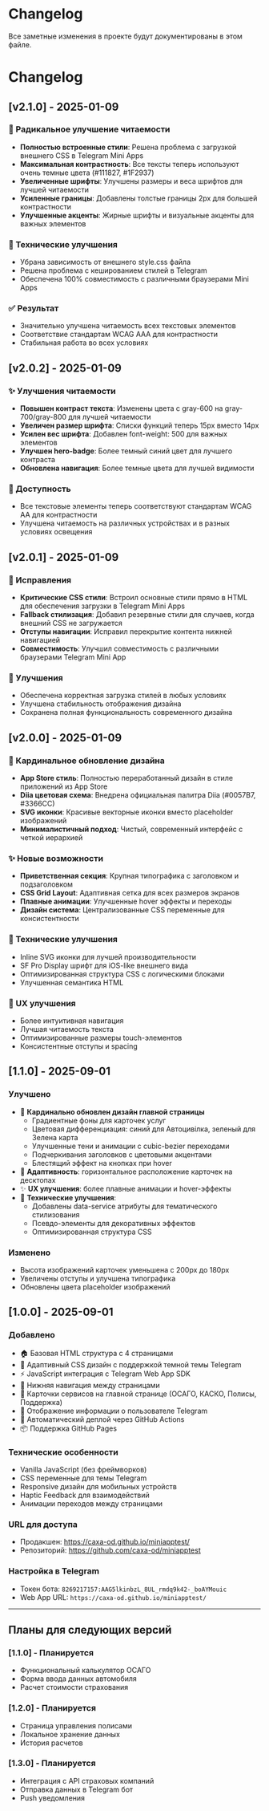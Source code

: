 # Changelog

Все заметные изменения в проекте будут документированы в этом файле.

# Changelog

## [v2.1.0] - 2025-01-09

### 🎯 Радикальное улучшение читаемости
- **Полностью встроенные стили**: Решена проблема с загрузкой внешнего CSS в Telegram Mini Apps
- **Максимальная контрастность**: Все тексты теперь используют очень темные цвета (#111827, #1F2937)
- **Увеличенные шрифты**: Улучшены размеры и веса шрифтов для лучшей читаемости
- **Усиленные границы**: Добавлены толстые границы 2px для большей контрастности
- **Улучшенные акценты**: Жирные шрифты и визуальные акценты для важных элементов

### 🔧 Технические улучшения
- Убрана зависимость от внешнего style.css файла
- Решена проблема с кешированием стилей в Telegram
- Обеспечена 100% совместимость с различными браузерами Mini Apps

### ✅ Результат
- Значительно улучшена читаемость всех текстовых элементов
- Соответствие стандартам WCAG AAA для контрастности
- Стабильная работа во всех условиях

## [v2.0.2] - 2025-01-09

### ✨ Улучшения читаемости
- **Повышен контраст текста**: Изменены цвета с gray-600 на gray-700/gray-800 для лучшей читаемости
- **Увеличен размер шрифта**: Списки функций теперь 15px вместо 14px
- **Усилен вес шрифта**: Добавлен font-weight: 500 для важных элементов
- **Улучшен hero-badge**: Более темный синий цвет для лучшего контраста
- **Обновлена навигация**: Более темные цвета для лучшей видимости

### 🎯 Доступность
- Все текстовые элементы теперь соответствуют стандартам WCAG AA для контрастности
- Улучшена читаемость на различных устройствах и в разных условиях освещения

## [v2.0.1] - 2025-01-09

### 🔧 Исправления
- **Критические CSS стили**: Встроил основные стили прямо в HTML для обеспечения загрузки в Telegram Mini Apps
- **Fallback стилизация**: Добавил резервные стили для случаев, когда внешний CSS не загружается
- **Отступы навигации**: Исправил перекрытие контента нижней навигацией
- **Совместимость**: Улучшил совместимость с различными браузерами Telegram Mini App

### 🎯 Улучшения
- Обеспечена корректная загрузка стилей в любых условиях
- Улучшена стабильность отображения дизайна
- Сохранена полная функциональность современного дизайна

## [v2.0.0] - 2025-01-09

### 🎨 Кардинальное обновление дизайна
- **App Store стиль**: Полностью переработанный дизайн в стиле приложений из App Store
- **Diia цветовая схема**: Внедрена официальная палитра Diia (#0057B7, #3366CC)
- **SVG иконки**: Красивые векторные иконки вместо placeholder изображений
- **Минималистичный подход**: Чистый, современный интерфейс с четкой иерархией

### ✨ Новые возможности
- **Приветственная секция**: Крупная типографика с заголовком и подзаголовком
- **CSS Grid Layout**: Адаптивная сетка для всех размеров экранов
- **Плавные анимации**: Улучшенные hover эффекты и переходы
- **Дизайн система**: Централизованные CSS переменные для консистентности

### 🔧 Технические улучшения
- Inline SVG иконки для лучшей производительности
- SF Pro Display шрифт для iOS-like внешнего вида
- Оптимизированная структура CSS с логическими блоками
- Улучшенная семантика HTML

### 🎯 UX улучшения
- Более интуитивная навигация
- Лучшая читаемость текста
- Оптимизированные размеры touch-элементов
- Консистентные отступы и spacing

## [1.1.0] - 2025-09-01

### Улучшено
- 🎨 **Кардинально обновлен дизайн главной страницы**
  - Градиентные фоны для карточек услуг
  - Цветовая дифференциация: синий для Автоцивілка, зеленый для Зелена карта
  - Улучшенные тени и анимации с cubic-bezier переходами
  - Подчеркивания заголовков с цветовыми акцентами
  - Блестящий эффект на кнопках при hover
- 📱 **Адаптивность**: горизонтальное расположение карточек на десктопах
- ✨ **UX улучшения**: более плавные анимации и hover-эффекты
- 🔧 **Технические улучшения**: 
  - Добавлены data-service атрибуты для тематического стилизования
  - Псевдо-элементы для декоративных эффектов
  - Оптимизированная структура CSS

### Изменено
- Высота изображений карточек уменьшена с 200px до 180px
- Увеличены отступы и улучшена типографика
- Обновлены цвета placeholder изображений

## [1.0.0] - 2025-09-01

### Добавлено
- 🏠 Базовая HTML структура с 4 страницами
- 🎨 Адаптивный CSS дизайн с поддержкой темной темы Telegram
- ⚡ JavaScript интеграция с Telegram Web App SDK
- 📱 Нижняя навигация между страницами
- 🚗 Карточки сервисов на главной странице (ОСАГО, КАСКО, Полисы, Поддержка)
- 👤 Отображение информации о пользователе Telegram
- 🔄 Автоматический деплой через GitHub Actions
- 📦 Поддержка GitHub Pages

### Технические особенности
- Vanilla JavaScript (без фреймворков)
- CSS переменные для темы Telegram
- Responsive дизайн для мобильных устройств
- Haptic Feedback для взаимодействий
- Анимации переходов между страницами

### URL для доступа
- Продакшен: https://caxa-od.github.io/miniapptest/
- Репозиторий: https://github.com/caxa-od/miniapptest

### Настройка в Telegram
- Токен бота: `8269217157:AAG5lkinbzL_8UL_rmdq9k42-_boAYMouic`
- Web App URL: `https://caxa-od.github.io/miniapptest/`

---

## Планы для следующих версий

### [1.1.0] - Планируется
- Функциональный калькулятор ОСАГО
- Форма ввода данных автомобиля
- Расчет стоимости страхования

### [1.2.0] - Планируется  
- Страница управления полисами
- Локальное хранение данных
- История расчетов

### [1.3.0] - Планируется
- Интеграция с API страховых компаний
- Отправка данных в Telegram бот
- Push уведомления
